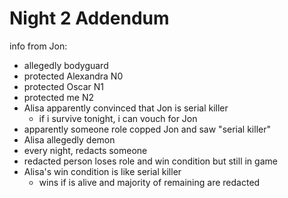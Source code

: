 # Night 2 Addendum

info from Jon:
- allegedly bodyguard
- protected Alexandra N0
- protected Oscar N1
- protected me N2
- Alisa apparently convinced that Jon is serial killer
  - if i survive tonight, i can vouch for Jon
- apparently someone role copped Jon and saw "serial killer"
- Alisa allegedly demon
- every night, redacts someone
- redacted person loses role and win condition but still in game
- Alisa's win condition is like serial killer
  - wins if is alive and majority of remaining are redacted
